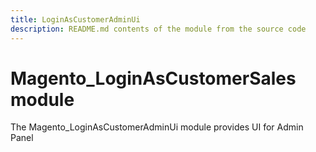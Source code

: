 ```yaml
---
title: LoginAsCustomerAdminUi
description: README.md contents of the module from the source code
---
```


# Magento_LoginAsCustomerSales module

The Magento_LoginAsCustomerAdminUi module provides UI for Admin Panel

